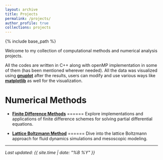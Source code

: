 ```yaml
---
layout: archive
title: Projects
permalink: /projects/
author_profile: true
collections: projects
---
```


{% include base_path %}

Welcome to my collection of computational methods and numerical analysis projects.

All the codes are written in C++ along with openMP implementation in some of them (has been mentioned wherever needed). All the data was visualized using [**gnuplot**](http://www.gnuplot.info/) after the results, users can modify and use various ways like [**matplotlib**](https://matplotlib.org/) as well for the visualization.

Numerical Methods
======

* [**Finite Difference Methods**](/projects/fdm/)
======
Explore implementations and applications of finite difference schemes for solving partial differential equations.

* [**Lattice Boltzmann Method**](/projects/lbm/)
======
Dive into the lattice Boltzmann approach for fluid dynamics simulations and mesoscopic modeling.

---

*Last updated: {{ site.time | date: "%B %Y" }}*